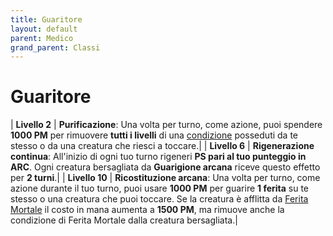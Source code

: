 ```yaml
---
title: Guaritore
layout: default
parent: Medico
grand_parent: Classi
---
```


# **Guaritore**

| **Livello 2**  | **Purificazione**: Una volta per turno, come azione, puoi spendere **1000 PM** per rimuovere **tutti i livelli** di una [condizione](/attributes/status-conditions) posseduti da te stesso o da una creatura che riesci a toccare.|
| **Livello 6**  | **Rigenerazione continua**: All'inizio di ogni tuo turno rigeneri **PS pari al tuo punteggio in ARC**. Ogni creatura bersagliata da **Guarigione arcana** riceve questo effetto per **2 turni**.|
| **Livello 10**  | **Ricostituzione arcana**: Una volta per turno, come azione durante il tuo turno, puoi usare **1000 PM** per guarire **1 ferita** su te stesso o una creatura che puoi toccare. Se la creatura è afflitta da [Ferita Mortale](/attributes/health) il costo in mana aumenta a **1500 PM**, ma rimuove anche la condizione di Ferita Mortale dalla creatura bersagliata.|
